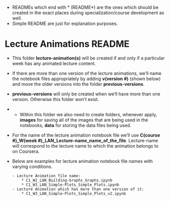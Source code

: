 - READMEs which end with * (README*) are the ones which should be created in the exact places during specialization/course development as well.
- Simple README are just for explanation purposes. 


# Lecture Animations README

- This folder __lecture-animation(s)__ will be created if and only if a particular week has any animated lecture content.
- If there are more than one version of the lecture animations, we’ll name the notebook files appropriately by adding __v(version #)__ (shown below) and move the older versions into the folder __previous-versions__.
- __previous-versions__ will only be created when we’ll have more than one version. Otherwise this folder won’t exist.
- - Within this folder we also need to create folders, whenever apply, __images__ for saving all of the images that are being used in the notebooks, __data__ for storing the data files being used.


- For the name of the lecture animation notebook file we’ll use **C(course #)_W(week #)_LAN_Lecture-name_name_of_the_file**. Lecture-name will correspond to the lecture name to which the animation belongs to on Coursera. 
- Below are examples for lecture animation notebook file names with varying conditions.
      
      - Lecture Animation file name:
          * C1_W2_LAN_Building-Graphs_Graphs.ipynb
          * C1_W3_LAN_Simple-Plots_Simple_Plots.ipynb
      - Lecture Animation which has more than one version of it:
          * C1_W3_LAN_Simple-Plots_Simple_Plots_v2.ipynb
